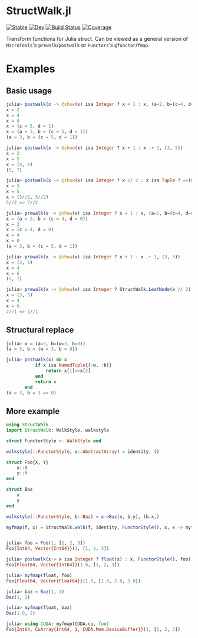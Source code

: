 # StructWalk.jl

[![Stable](https://img.shields.io/badge/docs-stable-blue.svg)](https://chengchingwen.github.io/StructWalk.jl/stable)
[![Dev](https://img.shields.io/badge/docs-dev-blue.svg)](https://chengchingwen.github.io/StructWalk.jl/dev)
[![Build Status](https://github.com/chengchingwen/StructWalk.jl/actions/workflows/CI.yml/badge.svg?branch=main)](https://github.com/chengchingwen/StructWalk.jl/actions/workflows/CI.yml?query=branch%3Amain)
[![Coverage](https://codecov.io/gh/chengchingwen/StructWalk.jl/branch/main/graph/badge.svg)](https://codecov.io/gh/chengchingwen/StructWalk.jl)

Transform functions for Julia struct. Can be viewed as a general version of `MacroTools`'s `prewalk`/`postwalk` or `Functors`'s `@functor`/`fmap`.

# Examples

## Basic usage

```julia
julia> postwalk(x -> @show(x) isa Integer ? x + 1 : x, (a=2, b=(c=4, d=0)))
x = 2
x = 4
x = 0
x = (c = 5, d = 1)
x = (a = 3, b = (c = 5, d = 1))
(a = 3, b = (c = 5, d = 1))

julia> postwalk(x -> @show(x) isa Integer ? x + 1 : x .+ 1, (3, 5))
x = 3
x = 5
x = (4, 6)
(5, 7)

julia> postwalk(x -> @show(x) isa Integer ? x // 2 : x isa Tuple ? =>(x .+ 1...) : x, (3, 5))
x = 3
x = 5
x = (3//2, 5//2)
5//2 => 7//2

julia> prewalk(x -> @show(x) isa Integer ? x + 1 : x, (a=2, b=(c=4, d=0)))
x = (a = 2, b = (c = 4, d = 0))
x = 2
x = (c = 4, d = 0)
x = 4
x = 0
(a = 3, b = (c = 5, d = 1))

julia> prewalk(x -> @show(x) isa Integer ? x + 1 : x .+ 1, (3, 5))
x = (3, 5)
x = 4
x = 6
(5, 7)

julia> prewalk(x -> @show(x) isa Integer ? StructWalk.LeafNode(x // 2) : x isa Tuple ? =>(x .+ 1...) : x, (3, 5))
x = (3, 5)
x = 4
x = 6
2//1 => 3//1

```


## Structural replace

```julia
julia> x = (a=3, b=(w=3, b=0))
(a = 3, b = (w = 3, b = 0))

julia> postwalk(x) do x
           if x isa NamedTuple{(:w, :b)}
               return x[1]=>x[2]
           end
           return x
       end
(a = 3, b = 3 => 0)

```


## More example

```julia
using StructWalk
import StructWalk: WalkStyle, walkstyle

struct FunctorStyle <: WalkStyle end

walkstyle(::FunctorStyle, x::AbstractArray) = identity, ()

struct Foo{X, Y}
	x::X
	y::Y
end

struct Baz
	x
	y
end

walkstyle(::FunctorStyle, b::Baz) = x->Baz(x, b.y), (b.x,)

myfmap(f, x) = StructWalk.walk(f, identity, FunctorStyle(), x, x -> myfmap(f, x))


julia> foo = Foo(1, [1, 2, 3])
Foo{Int64, Vector{Int64}}(1, [1, 2, 3])

julia> postwalk(x-> x isa Integer ? float(x) : x, FunctorStyle(), foo)
Foo{Float64, Vector{Int64}}(1.0, [1, 2, 3])

julia> myfmap(float, foo)
Foo{Float64, Vector{Float64}}(1.0, [1.0, 2.0, 3.0])

julia> baz = Baz(1, 2)
Baz(1, 2)

julia> myfmap(float, baz)
Baz(1.0, 2)

julia> using CUDA; myfmap(CUDA.cu, foo)
Foo{Int64, CuArray{Int64, 1, CUDA.Mem.DeviceBuffer}}(1, [1, 2, 3])

```
